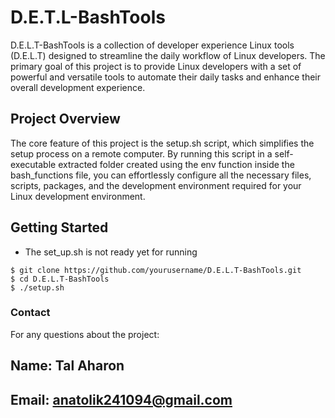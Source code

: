 # D.E.T.L-BashTools

D.E.L.T-BashTools is a collection of developer experience Linux tools (D.E.L.T) designed to streamline the daily workflow of Linux developers. The primary goal of this project is to provide Linux developers with a set of powerful and versatile tools to automate their daily tasks and enhance their overall development experience.

## Project Overview
The core feature of this project is the setup.sh script, which simplifies the setup process on a remote computer. By running this script in a self-executable extracted folder created using the env function inside the bash_functions file, you can effortlessly configure all the necessary files, scripts, packages, and the development environment required for your Linux development environment.

## Getting Started

* The set_up.sh is not ready yet for running

```shell
$ git clone https://github.com/yourusername/D.E.L.T-BashTools.git
$ cd D.E.L.T-BashTools
$ ./setup.sh

```

### Contact

For any questions about the project:

## Name: Tal Aharon
## Email: anatolik241094@gmail.com